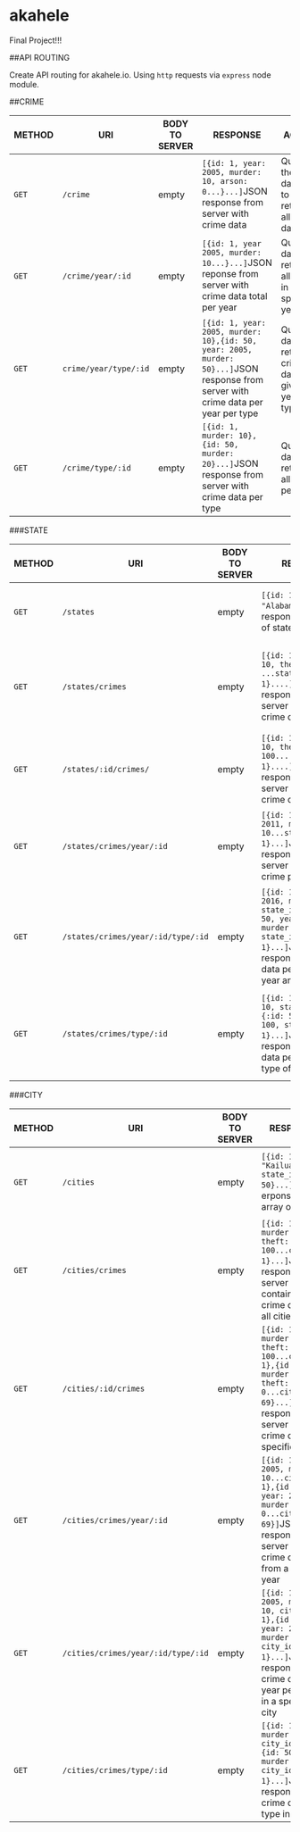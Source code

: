 # akahele
Final Project!!!

##API ROUTING

Create API routing for akahele.io.  Using `http` requests via `express` node module.

##CRIME

|**METHOD**|**URI**|**BODY TO SERVER**|**RESPONSE**|**ACTION**|
|---|---|---|---|---|
|`GET`|`/crime`|empty|```[{id: 1, year: 2005, murder: 10, arson: 0...}...]```JSON response from server with crime data|Query to the database to retrieve all crime data|
|`GET`|`/crime/year/:id`|empty|```[{id: 1, year 2005, murder: 10...}...]```JSON reponse from server with crime data total per year|Query to database retrieving all crime in a specific year|
|`GET`|`crime/year/type/:id`|empty|```[{id: 1, year: 2005, murder: 10},{id: 50, year: 2005, murder: 50}...]```JSON response from server with crime data per year per type|Query to database retrieving crime data in a given year per type|
|`GET`|`/crime/type/:id`|empty|```[{id: 1, murder: 10},{id: 50, murder: 20}...]```JSON response from server with crime data per type|Query database retrieving all crime per type|

###STATE

|**METHOD**|**URI**|**BODY TO SERVER**|**RESPONSE**|**ACTION**|
|---|---|---|---|---|
|`GET`|`/states`|empty|```[{id: 1, name: "Alabama"}...]```JSON response with array of state data|Query all data from State table|
|`GET`|`/states/crimes`|empty|```[{id: 1, murder: 10, theft: 100 ...state_id: 1}....]```JSON response from server containing crime data|Query **CRIME** table data `joining` with **STATE** table|
|`GET`|`/states/:id/crimes/`|empty|```[{id: 1, murder: 10, theft: 100....state_id: 1}....]```JSON response from server containing crime data per state|Query **CRIME** table data by specific **STATE** id|
|`GET`|`/states/crimes/year/:id`|empty|```[{id: 1, year: 2011, murder: 10...state_id: 1}...]```JSON response from server containing crime per year|Query **CRIME** data by specific `year` column in table|
|`GET`|`/states/crimes/year/:id/type/:id`|empty|```[{id: 1, year: 2016, murder: 10, state_id: 1},{id: 50, year: 2016, murder: 200, state_id: 1}...]```JSON response with crime data per state by year and type|Query database retrieving crime data per year per type by state|
|`GET`|`/states/crimes/type/:id`|empty|```[{id: 1, murder: 10, state_id: 1},{:id: 50, murder: 100, state_id: 1}...]```JSON response with crime data per state per type of crime|Query to database retrieving all of a states crime data per type|


###CITY

|**METHOD**|**URI**|**BODY TO SERVER**|**RESPONSE**|**ACTION**|
|---|---|---|---|---|
|`GET`|`/cities`|empty|```[{id: 1, name: "Kailua", state_id: 50}...]```JSON erponse with array of cities|Query to database retrieving all data from city table|
|`GET`|`/cities/crimes`|empty|```[{id: 1, murder: 10, theft: 100...city_id: 1}...]```JSON response from server containing all crime data in all cities|Query to database with all crime data in all cities|
|`GET`|`/cities/:id/crimes`|empty|```[{id: 1, murder: 10, theft: 100...city_id: 1},{id: 100, murder: 0, theft: 0...city_id: 69}...]```JSON response from server with all crime data per specific city|Query to database containing all crime data in a specific city|
|`GET`|`/cities/crimes/year/:id`|empty|```[{id: 1, year: 2005, murder: 10...city_id: 1},{id: 100, year: 2005, murder: 0...city_id: 69}]```JSON response from server with all crime data from a city per year|Query to database retrieving crime data per city per year|
|`GET`|`/cities/crimes/year/:id/type/:id`|empty|```[{id: 1, year: 2005, murder: 10, city_id: 1},{id: 100, year: 2005, murder: 10, city_id: 1}...]```JSON response with crime data per year per type in a specific city|Query to database with crime data per year per type in a city|
|`GET`|`/cities/crimes/type/:id`|empty|```[{id: 1, murder: 100, city_id: 1},{id: 500, murder: 10, city_id: 1}...]```JSON response with crime data per type in a city|Query to database with crime data in a city per type|